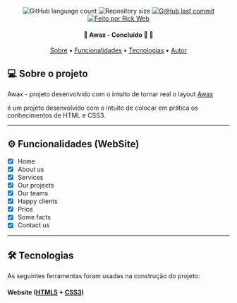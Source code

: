 <p align="center">
  <img alt="GitHub language count" src="https://img.shields.io/github/languages/count/rickweb3/projeto-awax?color=%2304D361">
  <img alt="Repository size" src="https://img.shields.io/github/repo-size/rickweb3/projeto-awax">
  <a href="https://github.com/rickweb3/projeto-awax/commits/master">
    <img alt="GitHub last commit" src="https://img.shields.io/github/last-commit/rickweb3/projeto-awax">
  </a>
  <a href="https://rocketseat.com.br">
    <img alt="Feito por Rick Web" src="https://img.shields.io/badge/feito%20por-RickWeb-%237519C1">
  </a>
</p>



<h4 align="center"> 
	🚧  Awax - Concluído 🚀 🚧
</h4>

<p align="center">
 <a href="#-sobre-o-projeto">Sobre</a> •
 <a href="#-funcionalidades">Funcionalidades</a> • 
 <a href="#-tecnologias">Tecnologias</a> • 
 <a href="#-autor">Autor</a>
</p>




## 💻 Sobre o projeto

Awax - projeto desenvolvido com o intuito de tornar real o layout [Awax](https://blog.rocketseat.com.br/primeira-next-level-week/)

é um projeto desenvolvido com o intuito de colocar em prática os conhecimentos de HTML e CSS3.

---




## ⚙️ Funcionalidades (WebSite)

- [x] Home
- [x] About us
- [x] Services
- [x] Our projects
- [x] Our teams
- [x] Happy clients
- [x] Price
- [x] Some facts
- [x] Contact us

---


## 🛠 Tecnologias

As seguintes ferramentas foram usadas na construção do projeto:

#### **Website**  ([HTML5](https://html.spec.whatwg.org/)  +  [CSS3](https://www.w3.org/Style/CSS/Overview.en.html))
